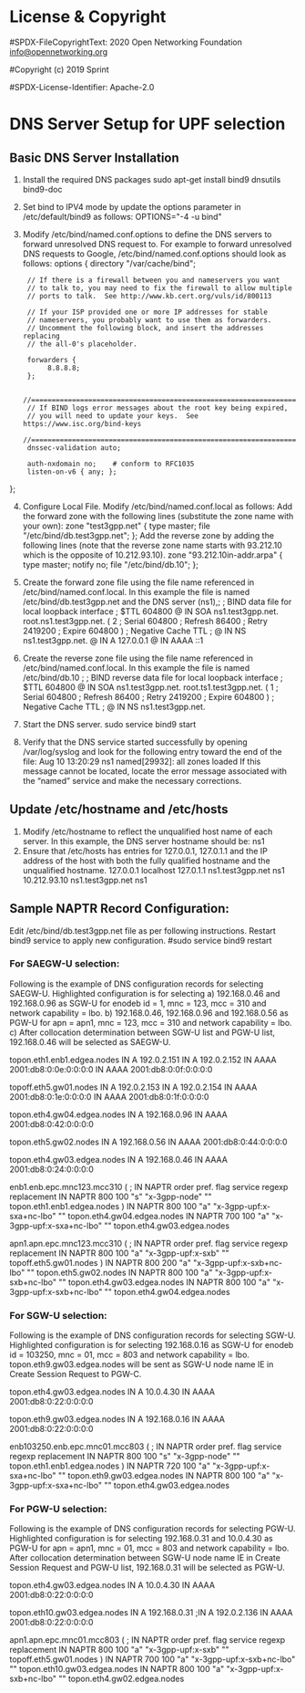 # License & Copyright
#SPDX-FileCopyrightText: 2020 Open Networking Foundation <info@opennetworking.org>

#Copyright (c) 2019 Sprint

#SPDX-License-Identifier: Apache-2.0

# DNS Server Setup for UPF selection

## Basic DNS Server Installation
1. Install the required DNS packages
sudo apt-get install bind9 dnsutils bind9-doc
2. Set bind to IPV4 mode by update the options parameter in /etc/default/bind9 as follows:
OPTIONS="-4 -u bind"
3. Modify /etc/bind/named.conf.options to define the DNS servers to forward unresolved DNS request to.  For example to forward unresolved DNS requests to Google, /etc/bind/named.conf.options should look as follows:
options {
        directory "/var/cache/bind";

        // If there is a firewall between you and nameservers you want
        // to talk to, you may need to fix the firewall to allow multiple
        // ports to talk.  See http://www.kb.cert.org/vuls/id/800113

        // If your ISP provided one or more IP addresses for stable
        // nameservers, you probably want to use them as forwarders.
        // Uncomment the following block, and insert the addresses replacing
        // the all-0's placeholder.

        forwarders {
             8.8.8.8;
        };

        //========================================================================
        // If BIND logs error messages about the root key being expired,
        // you will need to update your keys.  See https://www.isc.org/bind-keys
        //========================================================================
        dnssec-validation auto;

        auth-nxdomain no;    # conform to RFC1035
        listen-on-v6 { any; };
};

4. Configure Local File.  Modify /etc/bind/named.conf.local as follows:
Add the forward zone with the following lines (substitute the zone name with your own):
zone "test3gpp.net" {
 type master;
 file "/etc/bind/db.test3gpp.net";
};
Add the reverse zone by adding the following lines (note that the reverse zone name starts with 93.212.10 which is the opposite of 10.212.93.10).
zone "93.212.10in-addr.arpa" {
 type master;
 notify no;
 file "/etc/bind/db.10";
};

5. Create the forward zone file using the file name referenced in /etc/bind/named.conf.local.  In this example the file is named /etc/bind/db.test3gpp.net and the DNS server (ns1),;
; BIND data file for local loopback interface
;
$TTL    604800
@       IN      SOA     ns1.test3gpp.net. root.ns1.test3gpp.net. (
                              2         ; Serial
                         604800         ; Refresh
                          86400         ; Retry
                        2419200         ; Expire
                         604800 )       ; Negative Cache TTL
;
@       IN      NS      ns1.test3gpp.net.
@       IN      A       127.0.0.1
@       IN      AAAA    ::1


6. Create the reverse zone file using the file name referenced in /etc/bind/named.conf.local.  In this example the file is named /etc/bind/db.10
;
; BIND reverse data file for local loopback interface
;
$TTL    604800
@       IN      SOA     ns1.test3gpp.net. root.ts1.test3gpp.net. (
                              1         ; Serial
                         604800         ; Refresh
                          86400         ; Retry
                        2419200         ; Expire
                         604800 )       ; Negative Cache TTL
;
@       IN      NS      ns1.test3gpp.net.

7. Start the DNS server.
sudo service bind9 start
8. Verify that the DNS service started successfully by opening /var/log/syslog and look for the following entry toward the end of the file:
Aug 10 13:20:29 ns1 named[29932]: all zones loaded
If this message cannot be located, locate the error message associated with the “named” service and make the necessary corrections.

## Update /etc/hostname and /etc/hosts
1. Modify /etc/hostname to reflect the unqualified host name of each server.  In this example, the DNS server hostname should be:
ns1
 2. Ensure that /etc/hosts has entries for 127.0.0.1, 127.0.1.1 and the IP address of the host with both the fully qualified hostname and the unqualified hostname.
127.0.0.1	localhost
127.0.1.1	ns1.test3gpp.net	ns1
10.212.93.10	ns1.test3gpp.net	ns1





## Sample NAPTR Record Configuration:
Edit /etc/bind/db.test3gpp.net file as per following instructions. Restart bind9 service to apply new configuration.
#sudo service bind9 restart

### For SAEGW-U selection:
Following is the example of DNS configuration records for selecting SAEGW-U. Highlighted configuration is for selecting 
a) 192.168.0.46 and 192.168.0.96 as SGW-U for enodeb id = 1, mnc = 123, mcc = 310 and network capability = lbo. 
b) 192.168.0.46, 192.168.0.96 and 192.168.0.56 as PGW-U for apn = apn1, mnc = 123, mcc = 310 and network capability = lbo. 
c) After collocation determination between SGW-U list and PGW-U list, 192.168.0.46 will be selected as SAEGW-U. 

topon.eth1.enb1.edgea.nodes IN A 192.0.2.151
                       IN A 192.0.2.152
                       IN AAAA 2001:db8:0:0e:0:0:0:0
                       IN AAAA 2001:db8:0:0f:0:0:0:0

topoff.eth5.gw01.nodes IN A 192.0.2.153
                       IN A 192.0.2.154
                       IN AAAA 2001:db8:0:1e:0:0:0:0
                       IN AAAA 2001:db8:0:1f:0:0:0:0

topon.eth4.gw04.edgea.nodes  IN A 192.168.0.96
                       IN AAAA 2001:db8:0:42:0:0:0:0

topon.eth5.gw02.nodes  IN A 192.168.0.56
                       IN AAAA 2001:db8:0:44:0:0:0:0		   

topon.eth4.gw03.edgea.nodes  IN A 192.168.0.46
                       IN AAAA 2001:db8:0:24:0:0:0:0

enb1.enb.epc.mnc123.mcc310 (
;  IN NAPTR order pref. flag service                           regexp replacement
   IN NAPTR 800   100   "s" "x-3gpp-node"                          "" topon.eth1.enb1.edgea.nodes )
   IN NAPTR 800   100   "a" "x-3gpp-upf:x-sxa+nc-lbo"              "" topon.eth4.gw04.edgea.nodes
   IN NAPTR 700   100   "a" "x-3gpp-upf:x-sxa+nc-lbo"              "" topon.eth4.gw03.edgea.nodes
					   
apn1.apn.epc.mnc123.mcc310  (
;  IN NAPTR order pref. flag service                           regexp replacement
   IN NAPTR 800   100   "a" "x-3gpp-upf:x-sxb"                     "" topoff.eth5.gw01.nodes )
   IN NAPTR 800   200   "a" "x-3gpp-upf:x-sxb+nc-lbo"              "" topon.eth5.gw02.nodes
   IN NAPTR 800   100   "a" "x-3gpp-upf:x-sxb+nc-lbo"              "" topon.eth4.gw03.edgea.nodes
   IN NAPTR 800   100   "a" "x-3gpp-upf:x-sxb+nc-lbo"              "" topon.eth4.gw04.edgea.nodes

### For SGW-U selection:
Following is the example of DNS configuration records for selecting SGW-U. Highlighted configuration is for selecting 
192.168.0.16 as SGW-U for enodeb id = 103250, mnc = 01, mcc = 803 and network capability = lbo. 
topon.eth9.gw03.edgea.nodes will be sent as SGW-U node name IE in Create Session Request to PGW-C.


topon.eth4.gw03.edgea.nodes  IN A 10.0.4.30
                        IN AAAA 2001:db8:0:22:0:0:0:0

topon.eth9.gw03.edgea.nodes  IN A 192.168.0.16
                        IN AAAA 2001:db8:0:22:0:0:0:0
					   
enb103250.enb.epc.mnc01.mcc803 (
;  IN NAPTR order pref. flag service                           regexp replacement
   IN NAPTR 800   100   "s" "x-3gpp-node"                          "" topon.eth1.enb1.edgea.nodes )
   IN NAPTR 720   100   "a" "x-3gpp-upf:x-sxa+nc-lbo"              "" topon.eth9.gw03.edgea.nodes
   IN NAPTR 800   100   "a" "x-3gpp-upf:x-sxa+nc-lbo"              "" topon.eth4.gw03.edgea.nodes


### For PGW-U selection:
Following is the example of DNS configuration records for selecting PGW-U. Highlighted configuration is for selecting 
192.168.0.31 and 10.0.4.30 as PGW-U for apn = apn1, mnc = 01, mcc = 803 and network capability = lbo. 
After collocation determination between SGW-U node name IE in Create Session Request and PGW-U list, 192.168.0.31 will be selected as PGW-U. 

topon.eth4.gw03.edgea.nodes  IN A 10.0.4.30
                        IN AAAA 2001:db8:0:22:0:0:0:0

topon.eth10.gw03.edgea.nodes  IN A 192.168.0.31
                       ;IN A 192.0.2.136
                       IN AAAA 2001:db8:0:22:0:0:0:0

apn1.apn.epc.mnc01.mcc803  (
;  IN NAPTR order pref. flag service                           regexp replacement
   IN NAPTR 800   100   "a" "x-3gpp-upf:x-sxb"                     "" topoff.eth5.gw01.nodes )
   IN NAPTR 700   100   "a" "x-3gpp-upf:x-sxb+nc-lbo"              "" topon.eth10.gw03.edgea.nodes
   IN NAPTR 800   100   "a" "x-3gpp-upf:x-sxb+nc-lbo"              "" topon.eth4.gw02.edgea.nodes
